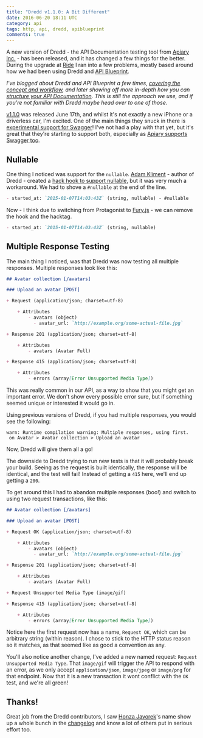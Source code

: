```yaml
---
title: "Dredd v1.1.0: A Bit Different"
date: 2016-06-20 18:11 UTC
category: api
tags: http, api, dredd, apiblueprint
comments: true
---
```



A new version of Dredd - the API Documentation testing tool from [Apiary Inc.] - has been released, and it has changed
 a few things for the better. During the upgrade at [Ride] I ran into a few problems, mostly based around how we had
 been using Dredd and [API Blueprint].

_I've blogged about Dredd and API Blueprint a few times, [covering the concept and workflow][dredd-article], and
later showing off more in-depth how you can [structure your API Documentation][apiblueprint-article]. This is still the
approach we use, and if you're not familiar with Dredd maybe head over to one of those._

[v1.1.0] was released June 17th, and whilst it's not exactly a new iPhone or a driverless car, I'm excited. One of
the main things they snuck in there is [experimental support for Swagger]! I've not had a play with that yet, but
it's great that they're starting to support both, especially as [Apiary supports Swagger too].

## Nullable

One thing I noticed was support for the `nullable`. [Adam Kliment](https://twitter.com/ntmlk) - author of Dredd -
created a [hack hook to support nullable][nullable-workaround], but it was very much a workaround. We had to shove a
`#nullable` at the end of the line.

~~~ md
- started_at: `2015-01-07T14:03:43Z` (string, nullable) - #nullable
~~~

Now - I think due to switching from Protagonist to [Fury.js] - we can remove the hook and the hacktag.

~~~ md
- started_at: `2015-01-07T14:03:43Z` (string, nullable)
~~~

## Multiple Response Testing

The main thing I noticed, was that Dredd was now testing all multiple responses. Multiple responses look like this:

~~~ md
## Avatar collection [/avatars]

### Upload an avatar [POST]

+ Request (application/json; charset=utf-8)

    + Attributes
        - avatars (object)
          - avatar_url: `http://example.org/some-actual-file.jpg`

+ Response 201 (application/json; charset=utf-8)

    + Attributes
        - avatars (Avatar Full)

+ Response 415 (application/json; charset=utf-8)

    + Attributes
        - errors (array[Error Unsupported Media Type])
~~~

This was really common in our API, as a way to show that you might get an important error. We don't show every possible
 error sure, but if something seemed unique or interested it would go in.

Using previous versions of Dredd, if you had multiple responses, you would see the following:

~~~
warn: Runtime compilation warning: Multiple responses, using first.
 on Avatar > Avatar collection > Upload an avatar
~~~

Now, Dredd will give them all a go!

The downside to Dredd trying to run new tests is that it will probably break your build. Seeing as the request is built identically, the response will be identical, and the test will fail! Instead of getting a `415` here, we'll
end up getting a `200`.

To get around this I had to abandon multiple responses (boo!) and switch to using two request transactions, like this:

~~~ md
## Avatar collection [/avatars]

### Upload an avatar [POST]

+ Request OK (application/json; charset=utf-8)

    + Attributes
        - avatars (object)
          - avatar_url: `http://example.org/some-actual-file.jpg`

+ Response 201 (application/json; charset=utf-8)

    + Attributes
        - avatars (Avatar Full)

+ Request Unsupported Media Type (image/gif)

+ Response 415 (application/json; charset=utf-8)

    + Attributes
        - errors (array[Error Unsupported Media Type])
~~~

Notice here the first request now has a name, `Request OK`, which can be arbitrary string (within reason). I chose to
stick to the HTTP status reason so it matches, as that seemed like as good a convention as any.

You'll also notice another change, I've added a new named request: `Request Unsupported Media Type`. That `image/gif`
will trigger the API to respond with an error, as we only accept `application/json`, `image/jpeg` or `image/png` for
that endpoint. Now that it is a new transaction it wont conflict with the `OK` test, and we're all green!

## Thanks!

Great job from the Dredd contributors, I saw [Honza Javorek]'s name show up a whole bunch in the [changelog] and know a lot of others put in serious effort too.

[Apiary Inc.]: https://apiary.io/
[Ride]: https://ride.com/
[dredd-article]: https://phil.tech/api/2015/01/28/dredd-api-testing-documentation/
[apiblueprint-article]: https://phil.tech/api/2015/10/08/http-documentation-with-api-blueprint/
[v1.1.0]: https://github.com/apiaryio/dredd/releases/tag/v1.1.0
[API Blueprint]: https://apiblueprint.org/
[experimental support for Swagger]: https://github.com/apiaryio/dredd#supported-api-description-formats
[Apiary supports Swagger too]: https://blog.apiary.io/2016/01/18/We-ve-got-Swagger
[nullable-workaround]: https://gist.github.com/netmilk/ca5f39e607336e81edea
[Fury.js]: https://github.com/apiaryio/fury.js
[Honza Javorek]: https://twitter.com/honzajavorek
[changelog]: https://github.com/apiaryio/dredd/blob/master/CHANGELOG.md
